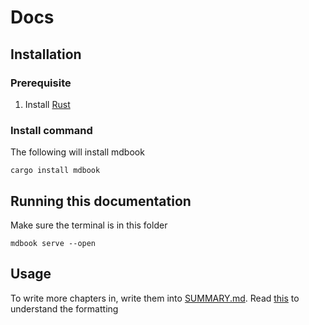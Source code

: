 # Docs

## Installation

### Prerequisite
1. Install [Rust](https://www.rust-lang.org/tools/install)

### Install command
The following will install mdbook
````shell
cargo install mdbook
````

## Running this documentation
Make sure the terminal is in this folder
````shell
mdbook serve --open
````

## Usage

To write more chapters in, write them into [SUMMARY.md](./src/SUMMARY.md). Read [this](https://rust-lang.github.io/mdBook/format/index.html)
to understand the formatting
